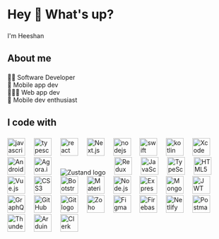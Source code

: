 <h1 align="left">Hey 👋 What's up?</h1>

###

<p align="left">I'm Heeshan</p>

###

<h2 align="left">About me</h2>

###

<p align="left">🧞‍♂️ Software Developer<br>📱 Mobile app dev<br>👨🏽‍💻 Web app dev<br>🚀 Mobile dev enthusiast</p>

###

<h2 align="left">I code with</h2>

###

<div align="left">
  <img src="https://cdn.jsdelivr.net/gh/devicons/devicon/icons/javascript/javascript-original.svg" height="40" alt="javascript logo"  />
  <img width="12" />
  <img src="https://cdn.jsdelivr.net/gh/devicons/devicon/icons/typescript/typescript-original.svg" height="40" alt="typescript logo"  />
  <img width="12" />
  <img src="https://cdn.jsdelivr.net/gh/devicons/devicon/icons/react/react-original.svg" height="40" alt="react logo"  />
  <img width="12" />
  <img src="https://cdn.jsdelivr.net/gh/devicons/devicon/icons/nextjs/nextjs-original.svg" height="40" alt="Next.js logo" />
<img width="12" />
  <img src="https://cdn.jsdelivr.net/gh/devicons/devicon/icons/nodejs/nodejs-original.svg" height="40" alt="nodejs logo"  />
  <img width="12" />
  <img src="https://cdn.simpleicons.org/swift/F05138" height="40" alt="swift logo"  />
  <img width="12" />
  <img src="https://cdn.simpleicons.org/kotlin/7F52FF" height="40" alt="kotlin logo"  />
  <img width="12" />
<img src="https://cdn.jsdelivr.net/gh/devicons/devicon/icons/xcode/xcode-original.svg" height="40" alt="Xcode logo" />
<img width="12" />
<img src="https://cdn.jsdelivr.net/gh/devicons/devicon/icons/android/android-original.svg" height="40" alt="Android Studio logo" />
<img width="12" />
<img src="https://cdn.prod.website-files.com/660affa848e8af81bdd03909/66ab7f671fb90c022fb7f1dc_Agora%20Logo%20Crisp-p-500.png" height="40" alt="Agora.io SDK logo" />
<img width="12" />
<img src="https://user-images.githubusercontent.com/958486/218346783-72be5ae3-b953-4dd7-b239-788a882fdad6.svg" alt="Zustand logo" />
<img width="12" />
<img src="https://cdn.jsdelivr.net/gh/devicons/devicon/icons/redux/redux-original.svg" height="40" alt="Redux logo" />
<img width="12" />
<img src="https://cdn.jsdelivr.net/gh/devicons/devicon/icons/javascript/javascript-original.svg" height="40" alt="JavaScript logo" />
<img width="12" />
<img src="https://cdn.jsdelivr.net/gh/devicons/devicon/icons/typescript/typescript-original.svg" height="40" alt="TypeScript logo" />
<img width="12" />
<img src="https://cdn.jsdelivr.net/gh/devicons/devicon/icons/html5/html5-original.svg" height="40" alt="HTML5 logo" />
<img width="12" />
<img src="https://cdn.jsdelivr.net/gh/devicons/devicon/icons/vuejs/vuejs-original.svg" height="40" alt="Vue.js logo" />
<img width="12" />
<img src="https://cdn.jsdelivr.net/gh/devicons/devicon/icons/css3/css3-original.svg" height="40" alt="CSS3 logo" />
<img width="12" />
<img src="https://cdn.jsdelivr.net/gh/devicons/devicon/icons/bootstrap/bootstrap-original.svg" height="40" alt="Bootstrap logo" />
<img width="12" />
<img src="https://cdn.jsdelivr.net/gh/devicons/devicon/icons/materialui/materialui-original.svg" height="40" alt="Material UI logo" />
<img width="12" />
<img src="https://cdn.jsdelivr.net/gh/devicons/devicon/icons/nodejs/nodejs-original.svg" height="40" alt="Node.js logo" />
<img width="12" />
<img src="https://cdn.jsdelivr.net/gh/devicons/devicon/icons/express/express-original.svg" height="40" alt="Express.js logo" />
<img width="12" />
<img src="https://cdn.jsdelivr.net/gh/devicons/devicon/icons/mongodb/mongodb-original.svg" height="40" alt="MongoDB logo" />
<img width="12" />
<img src="[https://jwt.io/img/logo.svg](https://jwt.io/img/logo.svg)" height="40" alt="JWT logo" />
<img width="12" />
<img src="https://cdn.jsdelivr.net/gh/devicons/devicon/icons/graphql/graphql-plain.svg" height="40" alt="GraphQL logo" />
<img width="12" />
<img src="https://cdn.jsdelivr.net/gh/devicons/devicon/icons/github/github-original.svg" height="40" alt="GitHub logo" />
<img width="12" />
<img src="https://cdn.jsdelivr.net/gh/devicons/devicon/icons/git/git-original.svg" height="40" alt="Git logo" />
<img width="12" />
<img src="https://flow-in-public.nimbuspop.com/flow-apps/zoho_sprints.png" height="40" alt="Zoho Sprints logo" />
<img width="12" />
<img src="https://cdn.jsdelivr.net/gh/devicons/devicon/icons/figma/figma-original.svg" height="40" alt="Figma logo" />
<img width="12" />
<img src="https://cdn.jsdelivr.net/gh/devicons/devicon/icons/firebase/firebase-plain.svg" height="40" alt="Firebase logo" />
<img width="12" />
<img src="https://cdn.jsdelivr.net/gh/devicons/devicon/icons/netlify/netlify-original.svg" height="40" alt="Netlify logo" />
<img width="12" />
<img src="https://cdn.jsdelivr.net/gh/devicons/devicon/icons/postman/postman-original.svg" height="40" alt="Postman logo" />
<img width="12" />
<img src="[https://cdn.jsdelivr.net/gh/devicons/devicon/icons/thunder/thunder-original.svg](https://avatars.githubusercontent.com/u/164544218?s=200&v=4)" height="40" alt="Thunder Client logo" />
<img width="12" />
<img src="https://cdn.jsdelivr.net/gh/devicons/devicon/icons/arduino/arduino-original.svg" height="40" alt="Arduino logo" />
<img width="12" />
<img src="![clerk-logo-dark-accent](https://github.com/user-attachments/assets/66a4c12c-0b89-4e76-904e-c03fe719d625)" height="40" alt="Clerk logo" />
</div>

###

